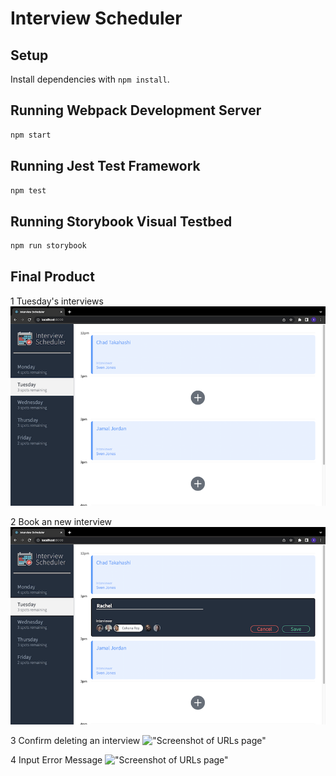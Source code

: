 # Interview Scheduler

## Setup

Install dependencies with `npm install`.

## Running Webpack Development Server

```sh
npm start
```

## Running Jest Test Framework

```sh
npm test
```

## Running Storybook Visual Testbed

```sh
npm run storybook
```

## Final Product

1 Tuesday's interviews
!["Screenshot of URLs page"](https://github.com/carmenkk/scheduler/blob/master/Doc/interviews.png)

2 Book an new interview
!["Screenshot of URLs page"](https://github.com/carmenkk/scheduler/blob/master/Doc/bookInterview.png)

3 Confirm deleting an interview
!["Screenshot of URLs page"](https://github.com/carmenkk/scheduler/blob/master/Docs/confirmDeleteInterview.png)

4 Input Error Message
!["Screenshot of URLs page"](https://github.com/carmenkk/scheduler/blob/master/Docs/inputErrorMessage.png)
